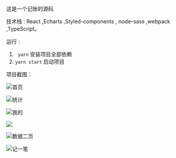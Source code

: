 这是一个记账的源码

技术栈 : React ,Echarts ,Styled-components , node-sass ,webpack ,TypeScript。

运行 :

1. ` yarn`  安装项目全部依赖
2. `yarn start` 启动项目

项目截图：

![首页](ReadmeAssets\首页.png)

![统计](ReadmeAssets\统计.png)

![我的](ReadmeAssets\我的.png)

![](ReadmeAssets\分类管理.png)

![数据二页](ReadmeAssets\数据二页.png)

![记一笔](ReadmeAssets\记一笔.png)
